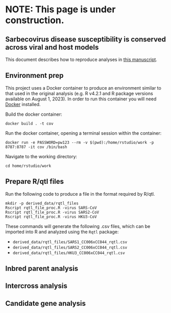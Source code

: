 # NOTE: This page is under construction. 

## Sarbecovirus disease susceptibility is conserved across viral and host models 

This document describes how to reproduce analyses in [this manuscript](https://www.biorxiv.org/content/10.1101/2023.10.11.561544v1). 

Environment prep
-----------------------

This project uses a Docker container to produce an environment similar to that used in the original analysis (e.g. R v4.2.1 and R package versions available on August 1, 2023). In order to run this container you will need [Docker](https://docs.docker.com/get-docker/) installed. 

Build the docker container:

```
docker build . -t cov 
```

Run the docker container, opening a terminal session within the container:

```
docker run -e PASSWORD=pw123 --rm -v $(pwd):/home/rstudio/work -p 8787:8787 -it cov /bin/bash
```

Navigate to the working directory: 

```
cd home/rstudio/work 
```

Prepare R/qtl files
-----------------------

Run the following code to produce a file in the format required by R/qtl.

```
mkdir -p derived_data/rqtl_files
Rscript rqtl_file_proc.R -virus SARS-CoV
Rscript rqtl_file_proc.R -virus SARS2-CoV
Rscript rqtl_file_proc.R -virus HKU3-CoV
```
These commands will generate the following .csv files, which can be imported into R and analyzed using the `Rqtl` package: 
* `derived_data/rqtl_files/SARS1_CC006xCC044_rqtl.csv` 
* `derived_data/rqtl_files/SARS2_CC006xCC044_rqtl.csv` 
* `derived_data/rqtl_files/HKU3_CC006xCC044_rqtl.csv` 


Inbred parent analysis 
-----------------------

Intercross analysis
-----------------------

Candidate gene analysis
-----------------------

